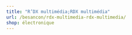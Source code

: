 ```yaml
---
title: "R’DX multimédia;RDX multimédia"
url: /besancon/rdx-multimedia-rdx-multimedia/
shop: électronique
---
```

